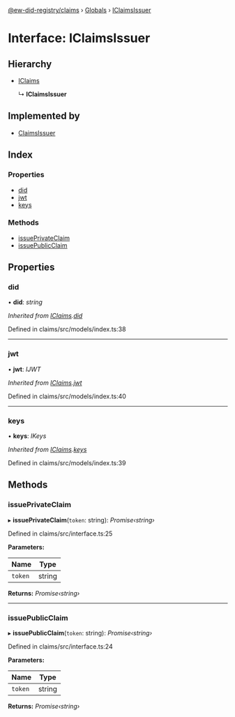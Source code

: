 [@ew-did-registry/claims](../README.md) › [Globals](../globals.md) › [IClaimsIssuer](iclaimsissuer.md)

# Interface: IClaimsIssuer

## Hierarchy

* [IClaims](iclaims.md)

  ↳ **IClaimsIssuer**

## Implemented by

* [ClaimsIssuer](../classes/claimsissuer.md)

## Index

### Properties

* [did](iclaimsissuer.md#did)
* [jwt](iclaimsissuer.md#jwt)
* [keys](iclaimsissuer.md#keys)

### Methods

* [issuePrivateClaim](iclaimsissuer.md#issueprivateclaim)
* [issuePublicClaim](iclaimsissuer.md#issuepublicclaim)

## Properties

###  did

• **did**: *string*

*Inherited from [IClaims](iclaims.md).[did](iclaims.md#did)*

Defined in claims/src/models/index.ts:38

___

###  jwt

• **jwt**: *IJWT*

*Inherited from [IClaims](iclaims.md).[jwt](iclaims.md#jwt)*

Defined in claims/src/models/index.ts:40

___

###  keys

• **keys**: *IKeys*

*Inherited from [IClaims](iclaims.md).[keys](iclaims.md#keys)*

Defined in claims/src/models/index.ts:39

## Methods

###  issuePrivateClaim

▸ **issuePrivateClaim**(`token`: string): *Promise‹string›*

Defined in claims/src/interface.ts:25

**Parameters:**

Name | Type |
------ | ------ |
`token` | string |

**Returns:** *Promise‹string›*

___

###  issuePublicClaim

▸ **issuePublicClaim**(`token`: string): *Promise‹string›*

Defined in claims/src/interface.ts:24

**Parameters:**

Name | Type |
------ | ------ |
`token` | string |

**Returns:** *Promise‹string›*
